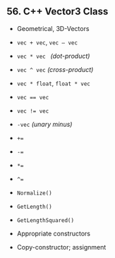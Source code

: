## 56. C++ Vector3 Class

- Geometrical, 3D-Vectors
- `vec + vec`, `vec – vec`
- `vec * vec ` *(dot-product)*
- `vec ^ vec` *(cross-product)*
- `vec * float`, `float * vec`
- `vec == vec`
- `vec != vec`
- `-vec` *(unary minus)*

- `+=`
- `-=`
- `*=`
- `^=`

- `Normalize()`
- `GetLength()`
- `GetLengthSquared()`
- Appropriate constructors
- Copy-constructor; assignment
